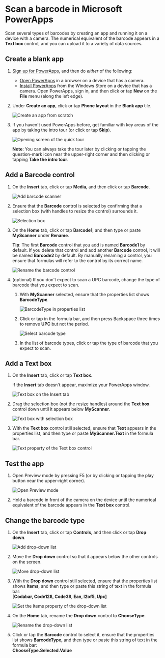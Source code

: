 <properties
    pageTitle="Scan a barcode | Microsoft PowerApps"
    description="Scan a variety of barcode types, such as Codabar and UPC"
    services=""
    suite="powerapps"
    documentationCenter="na"
    authors="aftowen"
    manager="erikre"
    editor=""
    tags=""/>

<tags
   ms.service="powerapps"
   ms.devlang="na"
   ms.topic="article"
   ms.tgt_pltfrm="na"
   ms.workload="na"
   ms.date="08/26/2016"
   ms.author="anneta"/>

# Scan a barcode in Microsoft PowerApps #
Scan several types of barcodes by creating an app and running it on a device with a camera. The numerical equivalent of the barcode appears in a **Text box** control, and you can upload it to a variety of data sources.

## Create a blank app ##
1. [Sign up for PowerApps](signup-for-powerapps.md), and then do *either* of the following:

	- [Open PowerApps](https://create.powerapps.com/api/start) in a browser on a device that has a camera.
	- [Install PowerApps](http://aka.ms/powerappsinstall) from the Windows Store on a device that has a camera. Open PowerApps, sign in, and then click or tap **New** on the **File** menu (along the left edge).

1. Under **Create an app**, click or tap **Phone layout** in the **Blank app** tile.

	![Create an app from scratch](./media/scan-barcode/create-from-blank.png)

1. If you haven't used PowerApps before, get familiar with key areas of the app by taking the intro tour (or click or tap **Skip**).

	![Opening screen of the quick tour](./media/scan-barcode/quick-tour.png)

	**Note**: You can always take the tour later by clicking or tapping the question-mark icon near the upper-right corner and then clicking or tapping **Take the intro tour**.

## Add a Barcode control ##
1. On the **Insert** tab, click or tap **Media**, and then click or tap **Barcode**.

	![Add barcode scanner](./media/scan-barcode/add-scanner.png)

1. Ensure that the **Barcode** control is selected by confirming that a selection box (with handles to resize the control) surrounds it.

	![Selection box](./media/scan-barcode/selection-box.png)

1. On the **Home** tab, click or tap **Barcode1**, and then type or paste **MyScanner** under **Rename**.

	**Tip**: The first **Barcode** control that you add is named **Barcode1** by default. If you delete that control and add another **Barcode** control, it will be named **Barcode2** by default. By manually renaming a control, you ensure that formulas will refer to the control by its correct name.

	![Rename the barcode control](./media/scan-barcode/rename-barcode.png)

1. (optional) If you don't expect to scan a UPC barcode, change the type of barcode that you expect to scan.

	1. With **MyScanner** selected, ensure that the properties list shows **BarcodeType**.

		![BarcodeType in properties list](./media/scan-barcode/barcodetype-property.png)

	1. Click or tap in the formula bar, and then press Backspace three times to remove **UPC** but not the period.

		![Select barcode type](./media/scan-barcode/select-type.png)

	1. In the list of barcode types, click or tap the type of barcode that you expect to scan.

## Add a Text box ##
1. On the **Insert** tab, click or tap **Text box**.

	If the **Insert** tab doesn't appear, maximize your PowerApps window.

	![Text box on the Insert tab](./media/scan-barcode/insert-textbox.png)

1. Drag the selection box (not the resize handles) around the **Text box** control down until it appears below **MyScanner**.

	![Text box with selection box](./media/scan-barcode/move-textbox.png)

1. With the **Text box** control still selected, ensure that **Text** appears in the properties list, and then type or paste **MyScanner.Text** in the formula bar.

	![Text property of the Text box control](./media/scan-barcode/text-property.png)

## Test the app ##
1. Open Preview mode by pressing F5 (or by clicking or tapping the play button near the upper-right corner).

	![Open Preview mode](./media/scan-barcode/open-preview.png)

1. Hold a barcode in front of the camera on the device until the numerical equivalent of the barcode appears in the **Text box** control.

## Change the barcode type ##
1. On the **Insert** tab, click or tap **Controls**, and then click or tap **Drop down**.

	![Add drop-down list](./media/scan-barcode/insert-dropdown.png)

1. Move the **Drop down** control so that it appears below the other controls on the screen.

	![Move drop-down list](./media/scan-barcode/move-dropdown.png)

1. With the **Drop down** control still selected, ensure that the properties list shows **Items**, and then type or paste this string of text in the formula bar:<br>
	**[Codabar, Code128, Code39, Ean, I2of5, Upc]**

	![Set the Items property of the drop-down list](./media/scan-barcode/items-property.png)

1. On the **Home** tab, rename the **Drop down** control to **ChooseType**.

	![Rename the drop-down list](./media/scan-barcode/rename-dropdown.png)

1. Click or tap the **Barcode** control to select it, ensure that the properties list shows **BarcodeType**, and then type or paste this string of text in the formula bar:<br>
	**ChooseType.Selected.Value**
